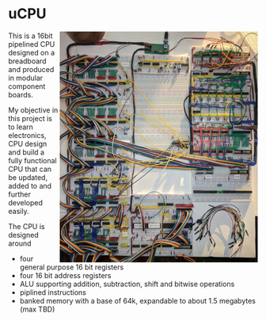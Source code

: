 # uCPU

<img src="files/images/breadboard.jpg" align="right"
     alt="Early version of the CPU on breadboards" width="400" height="466">

This is a 16bit pipelined CPU designed on a breadboard and produced in modular component boards.

My objective in this project is to learn electronics, CPU design and build a fully functional CPU that can be updated, added to and further developed easily.

The CPU is designed around
* four general purpose 16 bit registers
* four 16 bit address registers
* ALU supporting addition, subtraction, shift and bitwise operations
* piplined instructions
* banked memory with a base of 64k, expandable to about 1.5 megabytes (max TBD)

